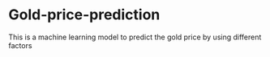 # Gold-price-prediction
This is a machine learning model to predict the gold price by using different factors
